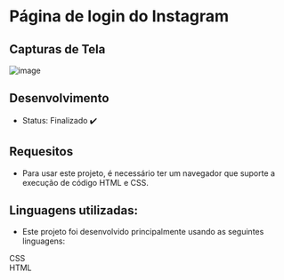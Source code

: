 # Página de login do Instagram

## Capturas de Tela
![image](https://github.com/Hkaua/Pagina-de-login-insta/assets/115200562/24509c4a-33cf-42bd-ab7a-7c50ede54bc9)


## Desenvolvimento
 * Status: Finalizado ✔️

## Requesitos
 * Para usar este projeto, é necessário ter um navegador que suporte a execução de código HTML e CSS.

## Linguagens utilizadas:
* Este projeto foi desenvolvido principalmente usando as seguintes linguagens:

 CSS <br>
 HTML
